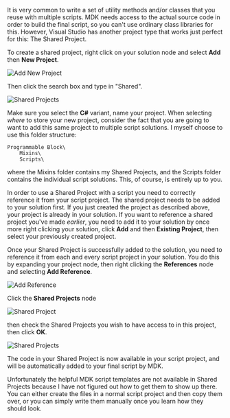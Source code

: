It is very common to write a set of utility methods and/or classes that you reuse with multiple scripts. MDK needs access to the actual source code in order to build the final script, so you can't use ordinary class libraries for this. However, Visual Studio has another project type that works just perfect for this: The Shared Project.

To create a shared project, right click on your solution node and select **Add** then **New Project**.

![Add New Project](https://github.com/malware-dev/MDK-SE/blob/master/images/addnewproject.jpg)

Then click the search box and type in "Shared". 

![Shared Projects](https://github.com/malware-dev/MDK-SE/blob/master/images/sharedproject.jpg)

Make sure you select the **C#** variant, name your project. When selecting _where_ to store your new project, consider the fact that you are going to want to add this same project to multiple script solutions. I myself choose to use this folder structure:

```
Programmable Block\
    Mixins\
    Scripts\
```
where the Mixins folder contains my Shared Projects, and the Scripts folder contains the individual script solutions. This, of course, is entirely up to you.

In order to use a Shared Project with a script you need to correctly reference it from your script project. The shared project needs to be added to your solution first. If you just created the project as described above, your project is already in your solution. If you want to reference a shared project you've made _earlier_, you need to add it to your solution by once more right clicking your solution, click **Add** and then **Existing Project**, then select your previously created project.

Once your Shared Project is successfully added to the solution, you need to reference it from each and every script project in your solution. You do this by expanding your project node, then right clicking the **References** node and selecting **Add Reference**.

![Add Reference](https://github.com/malware-dev/MDK-SE/blob/master/images/addreference.jpg)

Click the **Shared Projects** node

![Shared Project](https://github.com/malware-dev/MDK-SE/blob/master/images/sharedprojects.jpg)

then check the Shared Projects you wish to have access to in this project, then click **OK**. 

![Shared Projects](https://github.com/malware-dev/MDK-SE/blob/master/images/sharedprojectlist.jpg)

The code in your Shared Project is now available in your script project, and will be automatically added to your final script by MDK.

Unfortunately the helpful MDK script templates are not available in Shared Projects because I have not figured out how to get them to show up there. You can either create the files in a normal script project and then copy them over, or you can simply write them manually once you learn how they should look.
